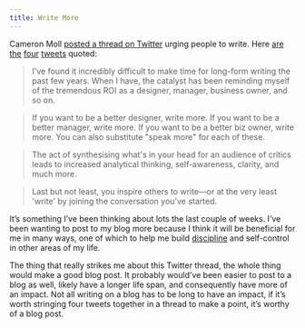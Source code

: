 ```yaml
---
title: Write More
---
```

Cameron Moll [posted a thread on Twitter](https://twitter.com/cameronmoll/status/958849192113225728) urging  people to write. Here [are](https://twitter.com/cameronmoll/status/958849192113225728) [the](https://twitter.com/cameronmoll/status/958849193224781825) [four](https://twitter.com/cameronmoll/status/958849194466275328) [tweets](https://twitter.com/cameronmoll/status/958849195682639872) quoted:

> I've found it incredibly difficult to make time for long-form writing the past few years. When I have, the catalyst has been reminding myself of the tremendous ROI as a designer, manager, business owner, and so on.

> If you want to be a better designer, write more. If you want to be a better manager, write more. If you want to be a better biz owner, write more. You can also substitute "speak more" for each of these.

> The act of synthesising what's in your head for an audience of critics leads to increased analytical thinking, self-awareness, clarity, and much more.

> Last but not least, you inspire others to write—or at the very least 'write' by joining the conversation you've started.

It’s something I’ve been thinking about lots the last couple of weeks. I’ve been wanting to post to my blog more because I think it will be beneficial for me in many ways, one of which to help me build [discipline](http://philbowell.com/2018/thoughts-on-just-turning-up/) and self-control in other areas of my life.

The thing that really strikes me about this Twitter thread, the whole thing would make a good blog post. It probably would’ve been easier to post to a blog as well, likely have a longer life span, and consequently have more of an impact. Not all writing on a blog has to be long to have an impact, if it’s worth stringing four tweets together in a thread to make a point, it’s worthy of a blog post.
